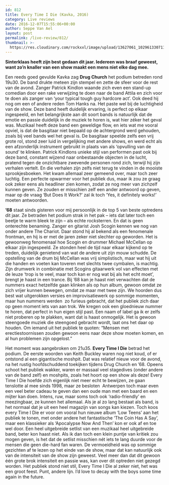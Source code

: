 ```yaml
---
id: 812
title: Every Time I Die (Kavka, 2016)
category: Live reviews
date: 2016-12-07T15:55:06+00:00
author: Seppe Van Ael
layout: post
permalink: /live-review/812/
thumbnail: >-
  https://res.cloudinary.com/rockxxl/image/upload/13627061_1029613307119830_7094291156264493371_n.jpg
---
```

**Sinterklaas heeft zijn best gedaan dit jaar. Iedereen was braaf geweest, want zo’n knaller van een show maakt een mens niet elke dag mee.**

Een reeds goed gevulde Kavka zag **Drug Church** het podium betreden rond 19u30. De band drukte meteen zijn stempel en zette de sfeer voor de rest van de avond. Zanger Patrick Kindlon waande zich even een stand-up comedian door een rake verwijzing te doen naar de band Attila en zich voor te doen als zanger van ‘your typical tough guy hardcore act’. Ook deed hij nog om een of andere reden Tom Hanks na. Het paste wel bij de luchtigheid van de show. Deze band heeft duidelijk ervaring, is perfect op elkaar ingespeeld, en het belangrijkste aan dit soort bands is natuurlijk dat de emotie en passie duidelijk in de muziek te horen is, wat hier zéker het geval was. Muzikaal heeft deze band een geweldige flow, en iets wat me vooral opviel, is dat de basgitaar niet bepaald op de achtergrond werd gehouden, zoals bij veel bands wel het geval is. De basgitaar speelde zelfs een vrij grote rol, stond zeer luid in vergelijking met andere shows, en werd echt als een afzonderlijk instrument gebruikt in plaats van als ‘opvulling van de sound’ te klinken. Patrick Kindlons unieke stijl van performen past ook bij deze band, constant wijzend naar onbestaande objecten in de lucht, pratend tegen de onzichtbare zwevende personen rond zich, terwijl hij zijn verhalen vertelt. En die verhalen zijn zelfs niet terug te vinden in de mooiste sprookjesboeken. Het kwam allemaal zeer gemeend over, maar toch zeer luchtig. Een perfecte opwarmer voor het publiek dus, maar ik zou ze graag ook zeker eens als headliner zien komen, zodat ze nog meer van zichzelf kunnen geven. Ze zouden er misschien zelf een ander antwoord op geven, maar op de vraag ‘But Does It Work?’ zal ik toch ‘Yes, it definitely works!’ moeten antwoorden.

**’68** staat sinds gisteren voor mij persoonlijk in de top 5 van beste optredens dit jaar. Ze betraden het podium strak in het pak – iets dat later toch een beetje te warm bleek te zijn – als echte rocksterren. En dat is geen onterechte benaming. Zanger en gitarist Josh Scogin kennen we nog van onder andere The Chariot. Daar stond hij al bekend als een fenomenale frontman, en hij is er met de jaren zeker niet slechter op geworden. Het is gewoonweg fenomenaal hoe Scogin en drummer Michael McCellan op elkaar zijn ingespeeld. Ze stonden heel de tijd naar elkaar kijkend op te treden, duidelijk genietend van wat de andere uit zijn mouw schudde. De opstelling van de drum bij McCellan was vrij simplistisch, maar wat hij uit die handen en voeten kan toveren met slechts twee cymbalen, is machtig. Zijn drumwerk in combinatie met Scogins gitaarwerk vol van effecten met de leuze ‘trop is te veel, maar toch kan er nog wat bij als het echt moet’, brengt je haast in een trance. Bij ’68 kan je haast niet verwachten dat de nummers exact hetzelfde gaan klinken als op hun album, gewoon omdat ze zich vrijer kunnen bewegen, omdat ze maar met twee zijn. We hoorden dus best wat uitgerokken versies en improvisatiewerk op sommige momenten, maar hun nummers werden  zo furieus gebracht, dat het publiek zich daar op geen moment iets van aan trok. We kregen ook een gloednieuw nummer te horen, dat perfect in hun eigen stijl past. Een naam of label ga ik er zelfs niet proberen op te plakken, want dat is haast onmogelijk. Het is gewoon steengoede muziek die steengoed gebracht wordt, laat ons het daar op houden. Om iemand uit het publiek te quoten: “Mensen met erectiestoornissen zouden gewoon eens naar deze show moeten komen, en al hun problemen zijn opgelost.”

Het moment was aangebroken om 21u35. **Every Time I Die** betrad het podium. De eerste woorden van Keith Buckley waren nog niet koud, of er ontstond al een gigantische moshpit. Dat was relatief nieuw voor de avond, na het rustig hoofdschuddend toekijken tijdens Drug Church en ’68. Opeens schoot het publiek wakker, waren er massaal veel stagedives (onder andere van de band zelf) en moshpits, zoals het hoort op een show als deze! Every Time I Die hoefde zich eigenlijk niet meer echt te bewijzen, ze gaan tenslotte al mee sinds 1998, maar ze besloten  Antwerpen toch maar even een veel beter cadeau te geven dan een oude man met een baard en een mijter kan doen. Intens, ruw, maar soms toch ook ‘radio-friendly’ en meezingbaar, ze kunnen het allemaal. Als je al zo lang bestaat als band, is het normaal dat je uit een heel magazijn van songs kan kiezen. Toch koos every Time I Die er voor om vooral hun nieuwe album ‘Low Teens’ aan het publiek te tonen, met onder andere het fantastische ‘The Coin Has A Say’, maar een klassieker als ‘Apocalypse Now And Then’ kon er ook af en toe wel door. Een heel uitgebreide setlist van een muzikaal heel uitgebreide band, beter kon haast niet. Als ik dan toch een klein puntje van kritiek zou mogen geven, is het dat de setlist misschien nét iets te lang duurde voor de mensen die geen die-hard fan waren. De vermoeidheid was op sommige gezichten af te lezen op het einde van de show, maar dat kan natuurlijk ook van de intensiteit van de show zijn geweest. Veel meer dan dat dit gewoon één grote brok intensiteit en passie was, kan over dit optreden niet gezegd worden. Het publiek stond niet stil, Every Time I Die al zeker niet, het was een groot feest. Punt, andere lijn. I’d love to decay with the boys some time again in the future.
